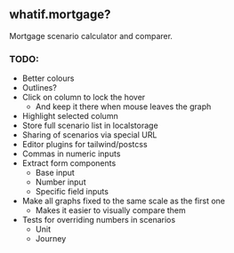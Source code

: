 ## whatif.mortgage?

Mortgage scenario calculator and comparer.

### TODO:

- Better colours
- Outlines?
- Click on column to lock the hover
  - And keep it there when mouse leaves the graph
- Highlight selected column
- Store full scenario list in localstorage
- Sharing of scenarios via special URL
- Editor plugins for tailwind/postcss
- Commas in numeric inputs
- Extract form components
  - Base input
  - Number input
  - Specific field inputs
- Make all graphs fixed to the same scale as the first one
  - Makes it easier to visually compare them
- Tests for overriding numbers in scenarios
  - Unit
  - Journey
